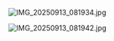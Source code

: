 ![IMG_20250913_081934.jpg](https://github.com/user-attachments/assets/17ae4f65-0966-467a-ad7c-4dda38d744a6)

![IMG_20250913_081942.jpg](https://github.com/user-attachments/assets/cdc90cfc-714c-46e1-aedc-a6bae071c4c8)

